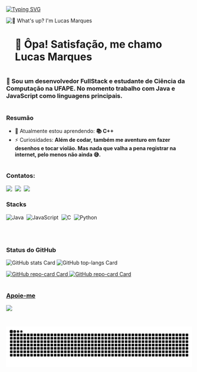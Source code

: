 <div align="left">
  <a href="https://git.io/typing-svg">
    <img src="https://readme-typing-svg.demolab.com/?font=Fira+Code&weight=500&pause=1000&color=9B0000&center=true&vCenter=true&width=435&lines=*%3A%EF%BD%A5%EF%BE%9F%E2%9C%A7+Bem-vindo(a)%CB%99%E1%B5%95%CB%99+%E2%9C%A7%EF%BD%A5%EF%BE%9F%3A*" alt="Typing SVG">
  </a>
</div>

![👋 What's up? I'm Lucas Marques](https://user-images.githubusercontent.com/74038190/212259366-1e33063f-1384-459b-9ea5-8ee5e25b63dc.jpg)

<div id="toc">
  <ul align="left" style="list-style: none">
    <summary>
      <h1>
        👋 Ôpa! Satisfação, me chamo Lucas Marques
      </h1>
    </summary>
  </ul>
</div>

#

 **<h3 align="left">🚀 Sou um desenvolvedor FullStack e estudante de Ciência da Computação na UFAPE. No momento trabalho com Java e JavaScript como linguagens principais.</h3>**

#

**<h3 align="left">Resumão</h3>**

- 🌱 Atualmente estou aprendendo: **📚 C++**
- ⚡ Curiosidades: **Além de codar, também me aventuro em fazer desenhos e tocar violão. Mas nada que valha a pena registrar na internet, pelo menos não ainda 😅.**

#

<img align="right" alt="" height="190px" src="https://user-images.githubusercontent.com/74038190/225813708-98b745f2-7d22-48cf-9150-083f1b00d6c9.gif">

**<h3 align="left">Contatos:</h3>** 
<p align="left"><a href="https://www.linkedin.com/in/marquesdiff/" target="_blank"><img src="https://img.shields.io/badge/LinkedIn-0077B5?style=flat&logo=linkedin&logoColor=white" height="28" style="margin-right: 4px"></a> <a href="https://www.instagram.com/marquesdiff/" target="_blank"><img src="https://img.shields.io/badge/Instagram-E4405F?style=flat&logo=instagram&logoColor=white" height="28" style="margin-right: 4px"></a> <a href="mailto:lucas.marquesv@ufape.edu.br" target="_blank"><img src="https://img.shields.io/badge/Gmail-D14836?style=flat&logo=gmail&logoColor=white" height="28" style="margin-right: 4px"></a></p>

 **<h3 align="left">Stacks</h3>**

<div style="display: flex; flex-wrap: wrap; gap: 4px; justify-content: left;"><img src="https://cdn.jsdelivr.net/gh/devicons/devicon@latest/icons/java/java-original-wordmark.svg" height="48" alt="Java" style="margin-right: 4px"> <img src="https://cdn.simpleicons.org/javascript/F7DF1E" height="48" alt="JavaScript" style="margin-right: 4px"> <img src="https://skillicons.dev/icons?i=c" height="48" alt="C" style="margin-right: 4px"> <img src="https://cdn.jsdelivr.net/gh/devicons/devicon/icons/python/python-original.svg" height="48" alt="Python" style="margin-right: 4px"></div>

#

**<h3 align="left">Status do GitHub</h3>**

<p align="left">
  <img width="48%" src="https://github-readme-stats.vercel.app/api?username=marquesdiff&locale=pt-br&theme=shadow_red&hide_title=false&hide_rank=false&show_icons=true&include_all_commits=false&count_private=true&line_height=23&title_color=ffffff&disable_animations=false&text_bold=false&show=&bg_color=35%2Cc00f00%2Caa8695%2Caf0f00&icon_color=ffffff&text_color=ffffff&border_radius=7" alt="GitHub stats Card" />
  <img width="48%" src="https://github-readme-stats.vercel.app/api/top-langs?username=marquesdiff&locale=pt-br&theme=transparent&hide_title=false&layout=compact&langs_count=6&hide_progress=false&card_width=400&title_color=ffffff&bg_color=35%2Cc00f00%2Caa8695%2Caf0f00&text_color=ffffff&icon_color=ffffff&border_color=00000000&border_radius=9" height="220" alt="GitHub top-langs Card" />
</p>

<p align="left">
  <a href="https://github.com/marquesdiff/Arvore-AVL-em-Linguagem-C" target="_blank"><img width="48%" src="https://github-readme-stats.vercel.app/api/pin/?username=marquesdiff&repo=Arvore-AVL-em-Linguagem-C&theme=ambient_gradient&cache_seconds=1800&border_radius=7&show_owner=true&bg_color=35%2Cd00f00%2Caa8695%2Caf0f00&hide_border=false&locale=pt-br&title_color=ffffff&text_color=ffffff&icon_color=ffffff&border_color=00000000" alt="GitHub repo-card Card" />
  <a href="https://github.com/marquesdiff/Arvore-BST-em-Linguagem-C" target="_blank"><img width="48%" src="https://github-readme-stats.vercel.app/api/pin/?username=marquesdiff&repo=Arvore-BST-em-Linguagem-C&theme=ambient_gradient&cache_seconds=1800&border_radius=7&show_owner=true&bg_color=35%2Cd00f00%2Caa8695%2Caf0f00&hide_border=false&locale=pt-br&title_color=ffffff&text_color=ffffff&icon_color=ffffff&border_color=00000000" alt="GitHub repo-card Card" />
</p>

#

 **<h3 align="left">Apoie-me</h3>**

<p align="left"><a href="https://ko-fi.com/marquesdiff" target="_blank"><img src="https://img.shields.io/badge/Ko--fi-343B45?style=flat&logo=kofi&logoColor=Black" height="36" style="margin-right: 4px"></a></p>

#

<picture align="center">
  <source media="(prefers-color-scheme: dark)" srcset="https://raw.githubusercontent.com/marquesdiff/marquesdiff/output/github-contribution-grid-snake-dark.svg">
  <source media="(prefers-color-scheme: light)" srcset="https://raw.githubusercontent.com/marquesdiff/marquesdiff/output/github-contribution-grid-snake-dark.svg">
  <img align="center" alt="github contribution grid snake animation" src="https://raw.githubusercontent.com/marquesdiff/marquesdiff/output/github-contribution-grid-snake.svg">
</picture>
